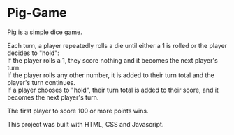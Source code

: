 # Pig-Game
Pig is a simple dice game. 

Each turn, a player repeatedly rolls a die until either a 1 is rolled or the player decides to "hold":      
If the player rolls a 1, they score nothing and it becomes the next player's turn.     
If the player rolls any other number, it is added to their turn total and the player's turn continues.    
If a player chooses to "hold", their turn total is added to their score, and it becomes the next player's turn.  

The first player to score 100 or more points wins. 

This project was built with HTML, CSS and Javascript.
